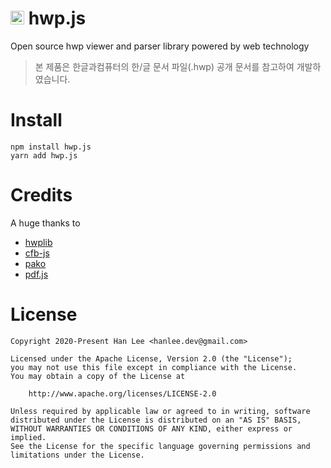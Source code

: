 # <img src="./website/static/images/logo.svg" alt="hwp.js" width="22" height="22"/> hwp.js
Open source hwp viewer and parser library powered by web technology
> 본 제품은 한글과컴퓨터의 한/글 문서 파일(.hwp) 공개 문서를 참고하여 개발하였습니다.

# Install
```
npm install hwp.js
yarn add hwp.js
```

# Credits
A huge thanks to
- [hwplib](https://github.com/neolord0/hwplib)
- [cfb-js](https://github.com/SheetJS/js-cfb)
- [pako](https://github.com/nodeca/pako)
- [pdf.js](https://github.com/mozilla/pdf.js)

# License
```
Copyright 2020-Present Han Lee <hanlee.dev@gmail.com>

Licensed under the Apache License, Version 2.0 (the "License");
you may not use this file except in compliance with the License.
You may obtain a copy of the License at

    http://www.apache.org/licenses/LICENSE-2.0

Unless required by applicable law or agreed to in writing, software
distributed under the License is distributed on an "AS IS" BASIS,
WITHOUT WARRANTIES OR CONDITIONS OF ANY KIND, either express or implied.
See the License for the specific language governing permissions and
limitations under the License.
```

